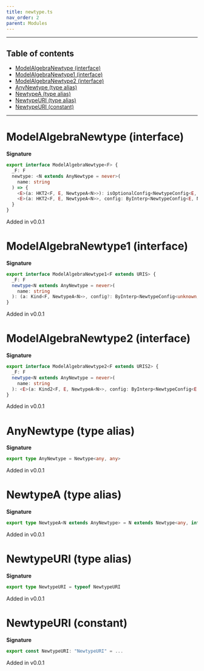 ```yaml
---
title: newtype.ts
nav_order: 2
parent: Modules
---
```


---

<h2 class="text-delta">Table of contents</h2>

- [ModelAlgebraNewtype (interface)](#modelalgebranewtype-interface)
- [ModelAlgebraNewtype1 (interface)](#modelalgebranewtype1-interface)
- [ModelAlgebraNewtype2 (interface)](#modelalgebranewtype2-interface)
- [AnyNewtype (type alias)](#anynewtype-type-alias)
- [NewtypeA (type alias)](#newtypea-type-alias)
- [NewtypeURI (type alias)](#newtypeuri-type-alias)
- [NewtypeURI (constant)](#newtypeuri-constant)

---

# ModelAlgebraNewtype (interface)

**Signature**

```ts
export interface ModelAlgebraNewtype<F> {
  _F: F
  newtype: <N extends AnyNewtype = never>(
    name: string
  ) => {
    <E>(a: HKT2<F, E, NewtypeA<N>>): isOptionalConfig<NewtypeConfig<E, N>, HKT2<F, E, N>>
    <E>(a: HKT2<F, E, NewtypeA<N>>, config: ByInterp<NewtypeConfig<E, N>, URIS | URIS2>): HKT2<F, E, N>
  }
}
```

Added in v0.0.1

# ModelAlgebraNewtype1 (interface)

**Signature**

```ts
export interface ModelAlgebraNewtype1<F extends URIS> {
  _F: F
  newtype<N extends AnyNewtype = never>(
    name: string
  ): (a: Kind<F, NewtypeA<N>>, config?: ByInterp<NewtypeConfig<unknown, N>, F>) => Kind<F, N>
}
```

Added in v0.0.1

# ModelAlgebraNewtype2 (interface)

**Signature**

```ts
export interface ModelAlgebraNewtype2<F extends URIS2> {
  _F: F
  newtype<N extends AnyNewtype = never>(
    name: string
  ): <E>(a: Kind2<F, E, NewtypeA<N>>, config: ByInterp<NewtypeConfig<E, N>, F>) => Kind2<F, E, N>
}
```

Added in v0.0.1

# AnyNewtype (type alias)

**Signature**

```ts
export type AnyNewtype = Newtype<any, any>
```

Added in v0.0.1

# NewtypeA (type alias)

**Signature**

```ts
export type NewtypeA<N extends AnyNewtype> = N extends Newtype<any, infer A> ? A : never
```

Added in v0.0.1

# NewtypeURI (type alias)

**Signature**

```ts
export type NewtypeURI = typeof NewtypeURI
```

Added in v0.0.1

# NewtypeURI (constant)

**Signature**

```ts
export const NewtypeURI: "NewtypeURI" = ...
```

Added in v0.0.1
